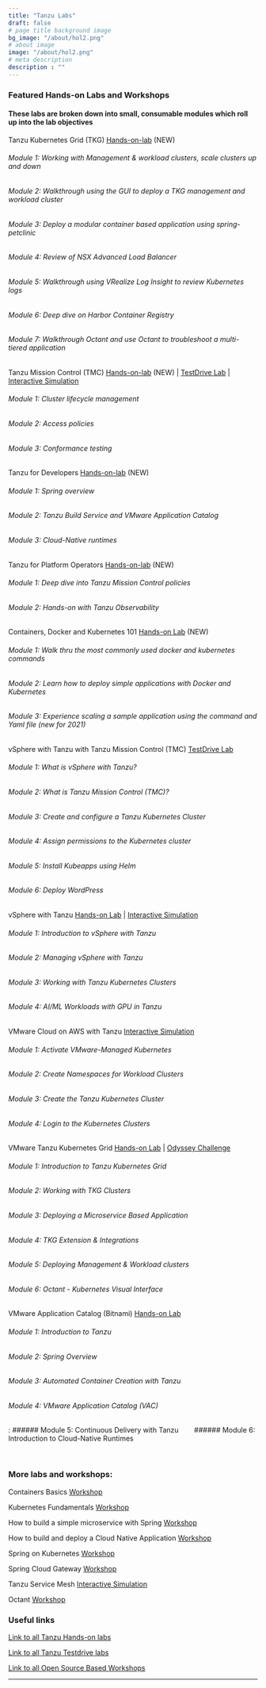 ```yaml
---
title: "Tanzu Labs"
draft: false
# page title background image
bg_image: "/about/hol2.png"
# about image
image: "/about/hol2.png"
# meta description
description : ""
---
```


### Featured Hands-on Labs and Workshops 
#### These labs are broken down into small, consumable modules which roll up into the lab objectives


Tanzu Kubernetes Grid (TKG) [Hands-on-lab](https://labs.hol.vmware.com/HOL/catalogs/lab/10659) (NEW)

###### Module 1: Working with Management & workload clusters, scale clusters up and down
###### Module 2: Walkthrough using the GUI to deploy a TKG management and workload cluster
###### Module 3: Deploy a modular container based application using spring-petclinic
###### Module 4: Review of NSX Advanced Load Balancer
###### Module 5: Walkthrough using VRealize Log Insight to review Kubernetes logs
###### Module 6: Deep dive on Harbor Container Registry
###### Module 7: Walkthrough Octant and use Octant to troubleshoot a multi-tiered application
  

Tanzu Mission Control (TMC) [Hands-on-lab](https://labs.hol.vmware.com/HOL/catalogs/lab/10506) (NEW) | [TestDrive Lab](https://pathfinder.vmware.com/path/tanzu) | [Interactive Simulation](http://labs.hol.vmware.com/HOL/catalogs/lab/8516)
######     Module 1: Cluster lifecycle management
######     Module 2: Access policies
######     Module 3: Conformance testing

Tanzu for Developers [Hands-on-lab](https://labs.hol.vmware.com/HOL/catalogs/lab/10426) (NEW)
###### Module 1: Spring overview 
###### Module 2: Tanzu Build Service and VMware Application Catalog 
###### Module 3: Cloud-Native runtimes

Tanzu for Platform Operators [Hands-on-lab](https://labs.hol.vmware.com/HOL/catalogs/lab/10414) (NEW)
###### Module 1: Deep dive into Tanzu Mission Control policies
###### Module 2: Hands-on with Tanzu Observability

Containers, Docker and Kubernetes 101 [Hands-on Lab](https://labs.hol.vmware.com/HOL/catalogs/lab/10657) (NEW)
###### Module 1: Walk thru the most commonly used docker and kubernetes commands
###### Module 2: Learn how to deploy simple applications with Docker and Kubernetes
###### Module 3: Experience scaling a sample application using the command and Yaml file (new for 2021)

<!---update [Hands-on Lab](http://labs.hol.vmware.com/HOL/catalogs/lab/8087)_-->
<!--Checked with Kunal for Guided Demos | [Guided Demo 1](https://cloudcity.pathfinder.vmware.com/event-space/explore-demos/use-cases/application-transformation/demo/AppTraCPMK) | [Guided Demo 2](https://cloudcity.pathfinder.vmware.com/event-space/explore-demos/use-cases/application-transformation/demo/AppTraTMC)-->

vSphere with Tanzu with Tanzu Mission Control (TMC) [TestDrive Lab](https://pathfinder.vmware.com/path/tanzu_standard)
###### Module 1: What is vSphere with Tanzu?
###### Module 2: What is Tanzu Mission Control (TMC)?
###### Module 3: Create and configure a Tanzu Kubernetes Cluster
###### Module 4: Assign permissions to the Kubernetes cluster
###### Module 5: Install Kubeapps using Helm
###### Module 6: Deploy WordPress

vSphere with Tanzu [Hands-on Lab](https://www.vmwarelearningplatform.com/HOL/catalogs/lab/10402) | [Interactive Simulation](http://labs.hol.vmware.com/HOL/catalogs/lab/8897)
###### Module 1: Introduction to vSphere with Tanzu	
###### Module 2: Managing vSphere with Tanzu	
###### Module 3: Working with Tanzu Kubernetes Clusters	
###### Module 4: AI/ML Workloads with GPU in Tanzu

VMware Cloud on AWS with Tanzu [Interactive Simulation](https://labs.hol.vmware.com/HOL/catalogs/lab/8743)

###### Module 1: Activate VMware-Managed Kubernetes	
###### Module 2: Create Namespaces for Workload Clusters	 
###### Module 3: Create the Tanzu Kubernetes Cluster	
###### Module 4: Login to the Kubernetes Clusters

VMware Tanzu Kubernetes Grid [Hands-on Lab](https://labs.hol.vmware.com/HOL/catalogs/lab/10659) | [Odyssey Challenge](https://labs.hol.vmware.com/HOL/catalogs/lab/10667)

###### Module 1: Introduction to Tanzu Kubernetes Grid
###### Module 2: Working with TKG Clusters 	
###### Module 3:	Deploying a Microservice Based Application	
###### Module 4:	TKG Extension & Integrations 	
###### Module 5:	Deploying Management & Workload clusters
###### Module 6:	Octant - Kubernetes Visual Interface 

<!--checked with Kunal [Guided Demo](https://cloudcity.pathfinder.vmware.com/event-space/explore-demos/use-cases/application-transformation/demo/AppTraTAC)-->
VMware Application Catalog (Bitnami) [Hands-on Lab](https://labs.hol.vmware.com/HOL/catalogs/lab/10426) 
###### Module 1: Introduction to Tanzu
###### Module 2: Spring Overview
###### Module 3:	Automated Container Creation with Tanzu	
###### Module 4:	VMware Application Catalog (VAC)	
:   ###### Module 5:	Continuous Delivery with Tanzu
&nbsp;&nbsp;&nbsp;&nbsp;&nbsp;&nbsp; ###### Module 6:	Introduction to Cloud-Native Runtimes

<br />

### More labs and workshops:

<!-- Check with Kunal. I don't think this link works
# VMware Tanzu Oberservability [Guided Demo](https://cloudcity.pathfinder.vmware.com/event-space/explore-demos/use-cases/application-transformation/demo/AppTraTOK)-->

Containers Basics [Workshop](https://tanzu.vmware.com/developer/workshops/lab-container-basics/)

Kubernetes Fundamentals [Workshop](https://tanzu.vmware.com/developer/workshops/lab-k8s-fundamentals/)

How to build a simple microservice with Spring [Workshop](https://tanzu.vmware.com/developer/workshops/lab-microservice/)

How to build and deploy a Cloud Native Application [Workshop](https://tanzu.vmware.com/developer/workshops/cnd-deploy-practices/)

Spring on Kubernetes [Workshop](https://tanzu.vmware.com/developer/workshops/spring-on-kubernetes/)

Spring Cloud Gateway [Workshop](https://tanzu.vmware.com/developer/workshops/lab-spring-gateway/)

Tanzu Service Mesh [Interactive Simulation](http://labs.hol.vmware.com/HOL/catalogs/lab/8509)

Octant [Workshop](https://tanzu.vmware.com/developer/workshops/lab-getting-started-with-octant/)


### Useful links

[Link to all Tanzu Hands-on labs](https://labs.hol.vmware.com/HOL/catalogs/catalog/1886)

[Link to all Tanzu Testdrive labs](https://pathfinder.vmware.com/path/tanzu)

[Link to all Open Source Based Workshops](https://tanzu.vmware.com/developer/workshops/)


--------


